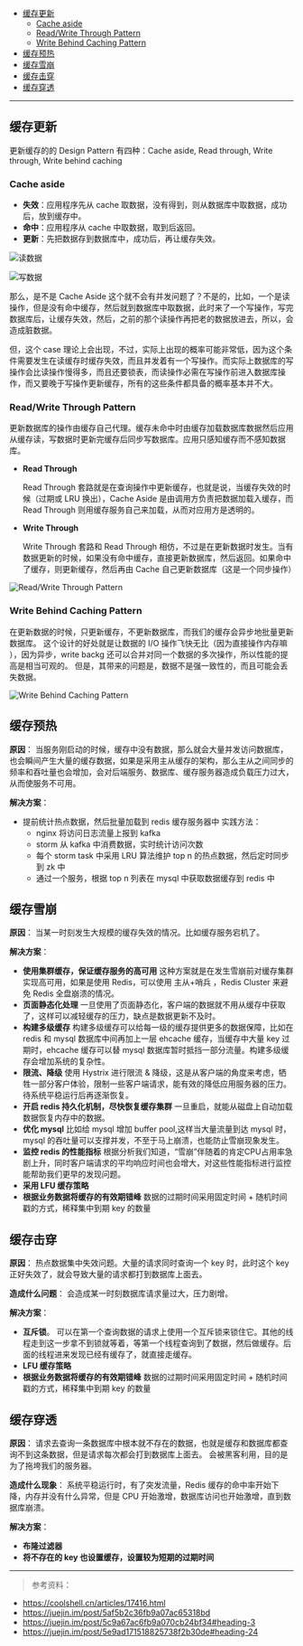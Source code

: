 - [缓存更新](#缓存更新)
  - [Cache aside](#cache-aside)
  - [Read/Write Through Pattern](#readwrite-through-pattern)
  - [Write Behind Caching Pattern](#write-behind-caching-pattern)
- [缓存预热](#缓存预热)
- [缓存雪崩](#缓存雪崩)
- [缓存击穿](#缓存击穿)
- [缓存穿透](#缓存穿透)

---
## 缓存更新
更新缓存的的 Design Pattern 有四种：Cache aside, Read through, Write through, Write behind caching

### Cache aside
- **失效**：应用程序先从 cache 取数据，没有得到，则从数据库中取数据，成功后，放到缓存中。
- **命中**：应用程序从 cache 中取数据，取到后返回。
- **更新**：先把数据存到数据库中，成功后，再让缓存失效。

![读数据](images/Cache-Aside-Design-Pattern-Flow-Diagram-e1470471723210.png)

![写数据](images/Updating-Data-using-the-Cache-Aside-Pattern-Flow-Diagram-1-e1470471761402.png)

那么，是不是 Cache Aside 这个就不会有并发问题了？不是的，比如，一个是读操作，但是没有命中缓存，然后就到数据库中取数据，此时来了一个写操作，写完数据库后，让缓存失效，然后，之前的那个读操作再把老的数据放进去，所以，会造成脏数据。

但，这个 case 理论上会出现，不过，实际上出现的概率可能非常低，因为这个条件需要发生在读缓存时缓存失效，而且并发着有一个写操作。而实际上数据库的写操作会比读操作慢得多，而且还要锁表，而读操作必需在写操作前进入数据库操作，而又要晚于写操作更新缓存，所有的这些条件都具备的概率基本并不大。

### Read/Write Through Pattern
更新数据库的操作由缓存自己代理。缓存未命中时由缓存加载数据库数据然后应用从缓存读，写数据时更新完缓存后同步写数据库。应用只感知缓存而不感知数据库。

- **Read Through**
  
  Read Through 套路就是在查询操作中更新缓存，也就是说，当缓存失效的时候（过期或 LRU 换出），Cache Aside 是由调用方负责把数据加载入缓存，而 Read Through 则用缓存服务自己来加载，从而对应用方是透明的。
- **Write Through**
  
  Write Through 套路和 Read Through 相仿，不过是在更新数据时发生。当有数据更新的时候，如果没有命中缓存，直接更新数据库，然后返回。如果命中了缓存，则更新缓存，然后再由 Cache 自己更新数据库（这是一个同步操作）

![Read/Write Through Pattern](images/460px-Write-through_with_no-write-allocation.svg_.png)

### Write Behind Caching Pattern
在更新数据的时候，只更新缓存，不更新数据库，而我们的缓存会异步地批量更新数据库。
这个设计的好处就是让数据的 I/O 操作飞快无比（因为直接操作内存嘛 ），因为异步，write backg 还可以合并对同一个数据的多次操作，所以性能的提高是相当可观的。
但是，其带来的问题是，数据不是强一致性的，而且可能会丢失数据。

![Write Behind Caching Pattern](images/Write-back_with_write-allocation.png)

## 缓存预热
**原因**：
当服务刚启动的时候，缓存中没有数据，那么就会大量并发访问数据库，也会瞬间产生大量的缓存数据，如果是采用主从缓存的架构，那么主从之间同步的频率和吞吐量也会增加，会对后端服务、数据库、缓存服务器造成负载压力过大，从而使服务不可用。

**解决方案**：
- 提前统计热点数据，然后批量加载到 redis 缓存服务器中
  实践方法：
  - nginx 将访问日志流量上报到 kafka
  - storm 从 kafka 中消费数据，实时统计访问次数
  - 每个 storm task 中采用 LRU 算法维护 top n 的热点数据，然后定时同步到 zk 中
  - 通过一个服务，根据 top n 列表在 mysql 中获取数据缓存到 redis 中

## 缓存雪崩
**原因**：
当某一时刻发生大规模的缓存失效的情况。比如缓存服务宕机了。

**解决方案**：
- **使用集群缓存，保证缓存服务的高可用**
  这种方案就是在发生雪崩前对缓存集群实现高可用，如果是使用 Redis，可以使用 主从+哨兵 ，Redis Cluster 来避免 Redis 全盘崩溃的情况。
- **页面静态化处理**
  一旦使用了页面静态化，客户端的数据就不用从缓存中获取了，这样可以减轻缓存的压力，缺点是数据更新不及时。
- **构建多级缓存**
  构建多级缓存可以给每一级的缓存提供更多的数据保障，比如在 redis 和 mysql 数据库中间再加上一层 ehcache 缓存，当缓存中大量 key 过期时，ehcache 缓存可以替 mysql 数据库暂时抵挡一部分流量。构建多级缓存会增加系统的复杂性。
- **限流、降级**
  使用 Hystrix 进行限流 & 降级，这是从客户端的角度来考虑，牺牲一部分客户体验，限制一些客户端请求，能有效的降低应用服务器的压力。待系统平稳运行后再逐渐恢复。
- **开启 redis 持久化机制，尽快恢复缓存集群**
  一旦重启，就能从磁盘上自动加载数据恢复内存中的数据。
- **优化 mysql**
  比如给 mysql 增加 buffer pool,这样当大量流量到达 mysql 时，mysql 的吞吐量可以支撑并发，不至于马上崩溃，也能防止雪崩现象发生。
- **监控 redis 的性能指标**
  根据分析我们知道，“雪崩”伴随着的肯定CPU占用率急剧上升，同时客户端请求的平均响应时间也会增大，对这些性能指标进行监控能帮助我们更早的发现问题。
- **采用 LFU 缓存策略**
- **根据业务数据将缓存的有效期错峰**
  数据的过期时间采用固定时间 + 随机时间戳的方式，稀释集中到期 key 的数量

## 缓存击穿
**原因**：
热点数据集中失效问题。大量的请求同时查询一个 key 时，此时这个 key 正好失效了，就会导致大量的请求都打到数据库上面去。

**造成什么问题**：
会造成某一时刻数据库请求量过大，压力剧增。

**解决方案**：
- **互斥锁**。
  可以在第一个查询数据的请求上使用一个互斥锁来锁住它。其他的线程走到这一步拿不到锁就等着，等第一个线程查询到了数据，然后做缓存。后面的线程进来发现已经有缓存了，就直接走缓存。
- **LFU 缓存策略**
- **根据业务数据将缓存的有效期错峰**
  数据的过期时间采用固定时间 + 随机时间戳的方式，稀释集中到期 key 的数量

## 缓存穿透
**原因**：
请求去查询一条数据库中根本就不存在的数据，也就是缓存和数据库都查询不到这条数据，但是请求每次都会打到数据库上面去。
会被黑客利用，目的是为了拖垮我们的服务器。

**造成什么现象**：
系统平稳运行时，有了突发流量，Redis 缓存的命中率开始下降，内存并没有什么异常，但是 CPU 开始激增，数据库访问也开始激增，直到数据库崩溃。

**解决方案**：
- **布隆过滤器**
- **将不存在的 key 也设置缓存，设置较为短期的过期时间**

---
> 参考资料：
- https://coolshell.cn/articles/17416.html
- https://juejin.im/post/5af5b2c36fb9a07ac65318bd
- https://juejin.im/post/5c9a67ac6fb9a070cb24bf34#heading-3
- https://juejin.im/post/5e9ad171518825738f2b30de#heading-24